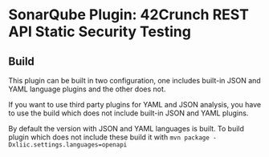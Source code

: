 # SonarQube Plugin: 42Crunch REST API Static Security Testing

## Build

This plugin can be built in two configuration, one includes built-in JSON and YAML language plugins and the other does not.

If you want to use third party plugins for YAML and JSON analysis, you have to use the build which does not include built-in JSON and YAML plugins.

By default the version with JSON and YAML languages is built. To build plugin which does not include these build it with `mvn package -Dxliic.settings.languages=openapi`
